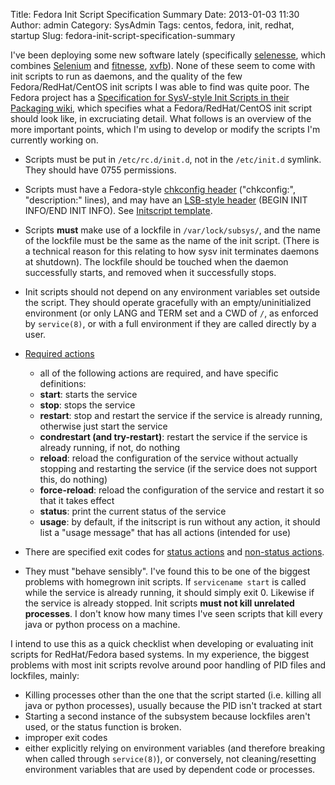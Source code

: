 Title: Fedora Init Script Specification Summary
Date: 2013-01-03 11:30
Author: admin
Category: SysAdmin
Tags: centos, fedora, init, redhat, startup
Slug: fedora-init-script-specification-summary

I've been deploying some new software lately (specifically
[selenesse](https://github.com/marisaseal/selenesse), which combines
[Selenium](http://seleniumhq.org/) and [fitnesse](http://fitnesse.org/),
[xvfb](http://en.wikipedia.org/wiki/Xvfb)). None of these seem to come
with init scripts to run as daemons, and the quality of the few
Fedora/RedHat/CentOS init scripts I was able to find was quite poor. The
Fedora project has a [Specification for SysV-style Init Scripts in their
Packaging wiki](http://fedoraproject.org/wiki/Packaging:SysVInitScript),
which specifies what a Fedora/RedHat/CentOS init script should look
like, in excruciating detail. What follows is an overview of the more
important points, which I'm using to develop or modify the scripts I'm
currently working on.

-   Scripts must be put in `/etc/rc.d/init.d`, not in the `/etc/init.d`
    symlink. They should have 0755 permissions.
-   Scripts must have a Fedora-style [chkconfig
    header](http://fedoraproject.org/wiki/Packaging:SysVInitScript#Chkconfig_Header)
    ("chkconfig:", "description:" lines), and may have an [LSB-style
    header](http://fedoraproject.org/wiki/Packaging:SysVInitScript#LSB_Header)
    (BEGIN INIT INFO/END INIT INFO). See [Initscript
    template](http://fedoraproject.org/wiki/Packaging:SysVInitScript#Initscript_template).
-   Scripts **must** make use of a lockfile in `/var/lock/subsys/`, and
    the name of the lockfile must be the same as the name of the init
    script. (There is a technical reason for this relating to how sysv
    init terminates daemons at shutdown). The lockfile should be touched
    when the daemon successfully starts, and removed when it
    successfully stops.
-   Init scripts should not depend on any environment variables set
    outside the script. They should operate gracefully with an
    empty/uninitialized environment (or only LANG and TERM set and a CWD
    of `/`, as enforced by `service(8)`, or with a full environment if
    they are called directly by a user.
-   [Required
    actions](http://fedoraproject.org/wiki/Packaging:SysVInitScript#Required_Actions)
    - all of the following actions are required, and have specific
    definitions:
    -   **start**: starts the service
    -   **stop**: stops the service
    -   **restart**: stop and restart the service if the service is
        already running, otherwise just start the service
    -   **condrestart (and try-restart)**: restart the service if the
        service is already running, if not, do nothing
    -   **reload**: reload the configuration of the service without
        actually stopping and restarting the service (if the service
        does not support this, do nothing)
    -   **force-reload**: reload the configuration of the service and
        restart it so that it takes effect
    -   **status**: print the current status of the service
    -   **usage**: by default, if the initscript is run without any
        action, it should list a "usage message" that has all actions
        (intended for use)

-   There are specified exit codes for [status
    actions](http://fedoraproject.org/wiki/Packaging:SysVInitScript#Exit_Codes_for_the_Status_Action)
    and [non-status
    actions](http://fedoraproject.org/wiki/Packaging:SysVInitScript#Exit_Codes_for_non-Status_Actions).
-   They must "behave sensibly". I've found this to be one of the
    biggest problems with homegrown init scripts. If `servicename start`
    is called while the service is already running, it should simply
    exit 0. Likewise if the service is already stopped. Init scripts
    **must not kill unrelated processes**. I don't know how many times
    I've seen scripts that kill every java or python process on a
    machine.

I intend to use this as a quick checklist when developing or evaluating
init scripts for RedHat/Fedora based systems. In my experience, the
biggest problems with most init scripts revolve around poor handling of
PID files and lockfiles, mainly:

-   Killing processes other than the one that the script started (i.e.
    killing all java or python processes), usually because the PID isn't
    tracked at start
-   Starting a second instance of the subsystem because lockfiles aren't
    used, or the status function is broken.
-   improper exit codes
-   either explicitly relying on environment variables (and therefore
    breaking when called through `service(8)`), or conversely, not
    cleaning/resetting environment variables that are used by dependent
    code or processes.

